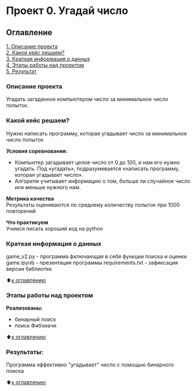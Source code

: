 # Проект 0. Угадай число

## Оглавление  
[1. Описание проекта](README.md#Описание-проекта)  
[2. Какой кейс решаем?](README.md#Какой-кейс-решаем)  
[3. Краткая информация о данных](README.md#Краткая-информация-о-данных)  
[4. Этапы работы над проектом](README.md#Этапы-работы-над-проектом)  
[5. Результат](README.md#Результаты)    


### Описание проекта    
Угадать загаданное компьютером число за минимальное число попыток.



### Какой кейс решаем?    
Нужно написать программу, которая угадывает число за минимальное число попыток

**Условия соревнования:**  
- Компьютер загадывает целое число от 0 до 100, и нам его нужно угадать. Под «угадать», подразумевается «написать программу, которая угадывает число».
- Алгоритм учитывает информацию о том, больше ли случайное число или меньше нужного нам.

**Метрика качества**     
Результаты оцениваются по среднему количеству попыток при 1000 повторений

**Что практикуем**     
Учимся писать хороший код на python


### Краткая информация о данных
game_v2.py       - программа фключающая в себя функции поиска и оценки
game.ipynb       - презентация программы 
requirements.txt - зафиксация версии библиотек
  
:arrow_up:[к оглавлению](README.md#Оглавление)


### Этапы работы над проектом  
**Реализованы:**
- бинарный поиск 
- поиск Фибоначи

:arrow_up:[к оглавлению](README.md#Оглавление)


### Результаты:  
Программа эффективно "угадывает" число с помощью бинарного поиска 

:arrow_up:[к оглавлению](README.md#Оглавление)




